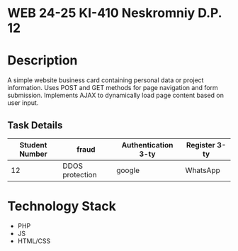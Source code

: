 # WEB 24-25 KI-410 Neskromniy D.P. 12

# Description
A simple website business card containing personal data or project information. Uses POST and GET methods for page navigation and form submission. Implements AJAX to dynamically load page content based on user input.

## Task Details

| **Student Number** | fraud            | Authentication 3-ty | Register 3-ty |
| ------------------ | -----------------| ------------------- | ------------- |
| 12                 | DDOS protection  | google              | WhatsApp      |

# Technology Stack
- PHP
- JS
- HTML/CSS